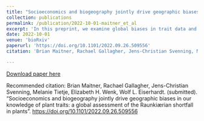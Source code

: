 ```yaml
---
title: "Socioeconomics and biogeography jointly drive geographic biases in our knowledge of plant traits: a global assessment of the Raunkiærian shortfall in plants"
collection: publications
permalink: /publication/2022-10-01-maitner_et_al
excerpt: 'In this preprint, we examine global biases in trait data and the factors that drive them (spoiler alert: socioeconomics and biogeography)'
date: 2022-10-01
venue: 'bioRxiv'
paperurl: 'https://doi.org/10.1101/2022.09.26.509556'
citation: 'Brian Maitner, Rachael Gallagher, Jens-Christian Svenning, Melanie Tietje, Elizabeth H. Wenk, Wolf L. Eiserhardt. (2022). &quot; Socioeconomics and biogeography jointly drive geographic biases in our knowledge of plant traits: a global assessment of the Raunkiærian shortfall in plants &quot; <i> bioRxiv. </i> '

---
```


[Download paper here](https://doi.org/10.1101/2022.09.26.509556)

Recommended citation: Brian Maitner, Rachael Gallagher, Jens-Christian Svenning, Melanie Tietje, Elizabeth H. Wenk, Wolf L. Eiserhardt. (submitted). “Socioeconomics and biogeography jointly drive geographic biases in our knowledge of plant traits: a global assessment of the Raunkiærian shortfall in plants”. https://doi.org/10.1101/2022.09.26.509556 
